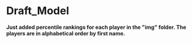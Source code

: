 # Draft_Model

**Just added percentile rankings for each player in the "img" folder. The players are in alphabetical order by first name.**

